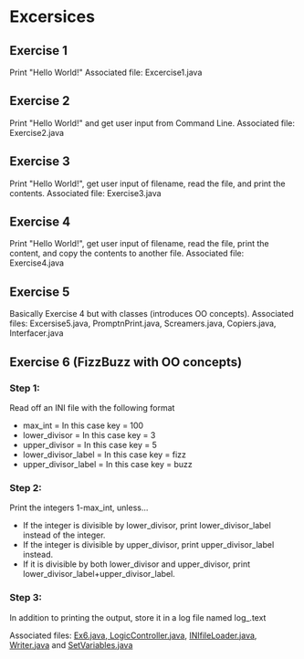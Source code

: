 <h1>Excersices</h>
<h2>Exercise 1</h2>

Print "Hello World!" 
Associated file: Excercise1.java

<h2>Exercise 2</h2>

Print "Hello World!" and get user input from Command Line. 
Associated file: Exercise2.java

<h2>Exercise 3</h2>

Print "Hello World!", get user input of filename, read the file, and print the contents. 
Associated file: Exercise3.java

<h2>Exercise 4</h2>

Print "Hello World!", get user input of filename, read the file, print the content, and copy the contents to another file.
Associated file: Exercise4.java

<h2>Exercise 5</h2>

Basically Exercise 4 but with classes (introduces OO concepts). 
Associated files: Excersise5.java, PromptnPrint.java, Screamers.java, Copiers.java, Interfacer.java


<h2>Exercise 6 (FizzBuzz with OO concepts)</h2>

<h3>Step 1:</h3>
<p>Read off an INI file with the following format </p>
<ul>
  <li> max_int = In this case key = 100 </li>
  <li>lower_divisor = In this case key = 3 </li>
  <li>upper_divisor = In this case key = 5 </li>
  <li>lower_divisor_label = In this case key = fizz </li>
  <li>upper_divisor_label = In this case key = buzz </li>
</ul>
<h3>Step 2:</h3>
Print the integers 1-max_int, unless...<br />
<ul>
<li>If the integer is divisible by lower_divisor, print lower_divisor_label instead of the integer.</li>
<li>If the integer is divisible by upper_divisor, print upper_divisor_label instead.</li>
<li>If it is divisible by both lower_divisor and upper_divisor, print lower_divisor_label+upper_divisor_label.</li>
</ul>
<h3>Step 3:</h3>
<p>In addition to printing the output, store it in a log file named log_.text</p>

<p>Associated files: <a href = "https://github.com/Cruziken/CruzikenWork/blob/master/Ex6.java"> Ex6.java</a>,<a href = "https://github.com/Cruziken/CruzikenWork/blob/master/LogicController.java"> LogicController.java</a>, <a href = "https://github.com/Cruziken/CruzikenWork/blob/master/INIfileLoader.java"> INIfileLoader.java</a>, <a href = "https://github.com/Cruziken/CruzikenWork/blob/master/Writer.java"> Writer.java</a> and <a href = "https://github.com/Cruziken/CruzikenWork/blob/master/SetVariables.java"> SetVariables.java</a></p>
